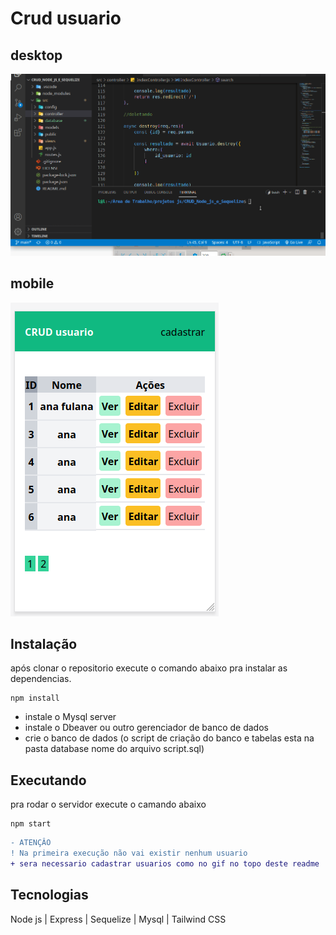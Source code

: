 # Crud usuario 

## desktop
<p><img src="src/public/img/crude 001.gif" alt="CRUD usuario"></p>

## mobile
<p><img src="src/public/img/Captura de tela_2021-11-03_08-46-56.png" alt="CRUD usuario"></p>

## Instalação
após clonar o repositorio
execute o comando abaixo pra instalar as dependencias.
```
npm install
```
- instale o Mysql server
- instale o Dbeaver ou outro gerenciador de banco de dados
- crie o banco de dados (o script de criação do banco e tabelas esta na pasta database nome do arquivo script.sql)
## Executando 
pra rodar o servidor 
execute o camando abaixo
```
npm start
```

```diff
- ATENÇÂO
! Na primeira execução não vai existir nenhum usuario
+ sera necessario cadastrar usuarios como no gif no topo deste readme
```

## Tecnologias 
Node js | Express | Sequelize | Mysql | Tailwind CSS

